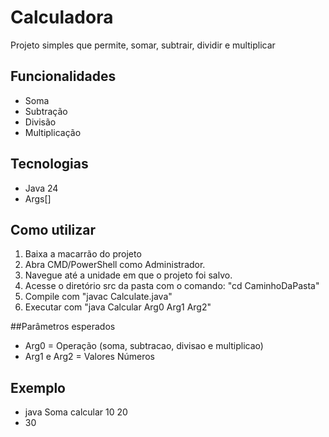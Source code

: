 # Calculadora

Projeto simples que permite, somar, subtrair, dividir e multiplicar

## Funcionalidades

- Soma
- Subtração
- Divisão
- Multiplicação

## Tecnologias

- Java 24
- Args[]

## Como utilizar

1. Baixa a macarrão do projeto
2. Abra CMD/PowerShell como Administrador.
3. Navegue até a unidade em que o projeto foi salvo.
4. Acesse o diretório src da pasta
   com o comando: "cd CaminhoDaPasta"
6. Compile com "javac Calculate.java"
7. Executar com "java Calcular Arg0 Arg1 Arg2"

##Parâmetros esperados

- Arg0 = Operação (soma, subtracao, divisao e multiplicao)
- Arg1 e Arg2 = Valores Números

## Exemplo

- java Soma calcular 10 20
- 30
